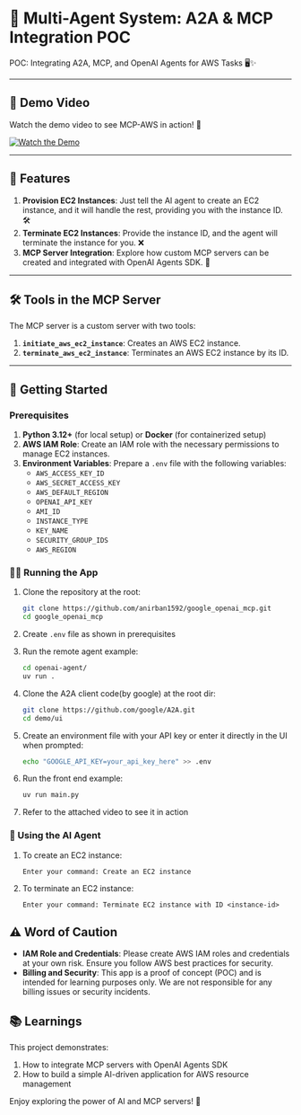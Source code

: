 # 🚀 Multi-Agent System: A2A & MCP Integration POC

POC: Integrating A2A, MCP, and OpenAI Agents for AWS Tasks 🖥️✨


---

## 🎥 Demo Video

Watch the demo video to see MCP-AWS in action! 🚀

[![Watch the Demo](https://img.youtube.com/vi/FeGmKmsYcRc/0.jpg)](https://youtu.be/FeGmKmsYcRc)

---


## 🌟 Features

1. **Provision EC2 Instances**: Just tell the AI agent to create an EC2 instance, and it will handle the rest, providing you with the instance ID. 🛠️
2. **Terminate EC2 Instances**: Provide the instance ID, and the agent will terminate the instance for you. ❌
3. **MCP Server Integration**: Explore how custom MCP servers can be created and integrated with OpenAI Agents SDK. 🧩

---

## 🛠️ Tools in the MCP Server

The MCP server is a custom server with two tools:
1. **`initiate_aws_ec2_instance`**: Creates an AWS EC2 instance.
2. **`terminate_aws_ec2_instance`**: Terminates an AWS EC2 instance by its ID.

---

## 🚀 Getting Started

### Prerequisites
1. **Python 3.12+** (for local setup) or **Docker** (for containerized setup)
2. **AWS IAM Role**: Create an IAM role with the necessary permissions to manage EC2 instances.
3. **Environment Variables**: Prepare a `.env` file with the following variables:
    - `AWS_ACCESS_KEY_ID`
    - `AWS_SECRET_ACCESS_KEY`
    - `AWS_DEFAULT_REGION`
    - `OPENAI_API_KEY`
    - `AMI_ID`
    - `INSTANCE_TYPE`
    - `KEY_NAME`
    - `SECURITY_GROUP_IDS`
    - `AWS_REGION`

### 🏃‍♂️ Running the App
1. Clone the repository at the root:
     ```bash
     git clone https://github.com/anirban1592/google_openai_mcp.git
     cd google_openai_mcp
     ```
2. Create `.env` file as shown in prerequisites

3. Run the remote agent example:
     ```bash
     cd openai-agent/
     uv run .     
     ```
3. Clone the A2A client code(by google) at the root dir:
     ```bash
     git clone https://github.com/google/A2A.git
     cd demo/ui
     ```
4. Create an environment file with your API key or enter it directly in the UI when prompted:
     ```bash
     echo "GOOGLE_API_KEY=your_api_key_here" >> .env
     ```
5. Run the front end example:
     ```bash
    uv run main.py
     ```
6. Refer to the attached video to see it in action

### 💬 Using the AI Agent

1. To create an EC2 instance:
    ```
    Enter your command: Create an EC2 instance
    ```

2. To terminate an EC2 instance:
    ```
    Enter your command: Terminate EC2 instance with ID <instance-id>
    ```

## ⚠️ Word of Caution

- **IAM Role and Credentials**: Please create AWS IAM roles and credentials at your own risk. Ensure you follow AWS best practices for security.
- **Billing and Security**: This app is a proof of concept (POC) and is intended for learning purposes only. We are not responsible for any billing issues or security incidents.

## 📚 Learnings

This project demonstrates:
1. How to integrate MCP servers with OpenAI Agents SDK
2. How to build a simple AI-driven application for AWS resource management

Enjoy exploring the power of AI and MCP servers! 🌟
